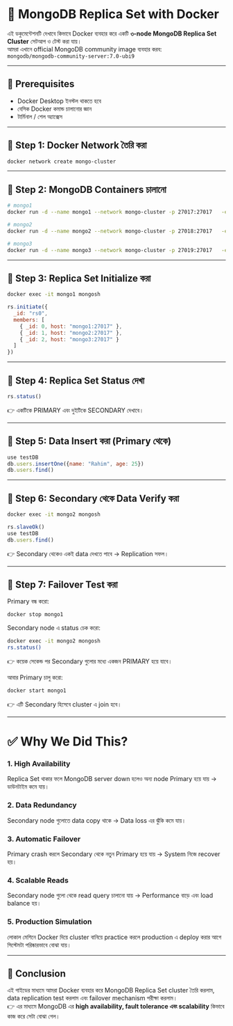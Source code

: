 # 📘 MongoDB Replica Set with Docker

এই ডকুমেন্টেশনটি দেখাবে কিভাবে Docker ব্যবহার করে একটি **৩-node MongoDB Replica Set Cluster** সেটআপ ও টেস্ট করা যায়।  
আমরা এখানে official MongoDB community image ব্যবহার করব:  
`mongodb/mongodb-community-server:7.0-ubi9`

---

## 🔹 Prerequisites
- Docker Desktop ইনস্টল থাকতে হবে  
- বেসিক Docker কমান্ড চালানোর জ্ঞান  
- টার্মিনাল / শেল অ্যাক্সেস  

---

## 🔹 Step 1: Docker Network তৈরি করা
```bash
docker network create mongo-cluster
```

---

## 🔹 Step 2: MongoDB Containers চালানো

```bash
# mongo1
docker run -d --name mongo1 --network mongo-cluster -p 27017:27017   -e MONGO_INITDB_ROOT_USERNAME=root   -e MONGO_INITDB_ROOT_PASSWORD=pass   mongodb/mongodb-community-server:7.0-ubi9 --replSet rs0

# mongo2
docker run -d --name mongo2 --network mongo-cluster -p 27018:27017   -e MONGO_INITDB_ROOT_USERNAME=root   -e MONGO_INITDB_ROOT_PASSWORD=pass   mongodb/mongodb-community-server:7.0-ubi9 --replSet rs0

# mongo3
docker run -d --name mongo3 --network mongo-cluster -p 27019:27017   -e MONGO_INITDB_ROOT_USERNAME=root   -e MONGO_INITDB_ROOT_PASSWORD=pass   mongodb/mongodb-community-server:7.0-ubi9 --replSet rs0
```

---

## 🔹 Step 3: Replica Set Initialize করা

```bash
docker exec -it mongo1 mongosh
```

```javascript
rs.initiate({
  _id: "rs0",
  members: [
    { _id: 0, host: "mongo1:27017" },
    { _id: 1, host: "mongo2:27017" },
    { _id: 2, host: "mongo3:27017" }
  ]
})
```

---

## 🔹 Step 4: Replica Set Status দেখা

```javascript
rs.status()
```

👉 একটিকে PRIMARY এবং দুইটিকে SECONDARY দেখাবে।  

---

## 🔹 Step 5: Data Insert করা (Primary থেকে)

```javascript
use testDB
db.users.insertOne({name: "Rahim", age: 25})
db.users.find()
```

---

## 🔹 Step 6: Secondary থেকে Data Verify করা

```bash
docker exec -it mongo2 mongosh
```

```javascript
rs.slaveOk()
use testDB
db.users.find()
```

👉 Secondary থেকেও একই data দেখতে পাবে → Replication সফল।  

---

## 🔹 Step 7: Failover Test করা

Primary বন্ধ করো:  
```bash
docker stop mongo1
```

Secondary node এ status চেক করো:  
```bash
docker exec -it mongo2 mongosh
rs.status()
```

👉 কয়েক সেকেন্ড পর Secondary গুলোর মধ্যে একজন PRIMARY হয়ে যাবে।  

আবার Primary চালু করো:  
```bash
docker start mongo1
```

👉 এটি Secondary হিসেবে cluster এ join হবে।  

---

# ✅ Why We Did This?

### 1. **High Availability**
Replica Set থাকার ফলে MongoDB server down হলেও অন্য node Primary হয়ে যায় → ডাউনটাইম কমে যায়।

### 2. **Data Redundancy**
Secondary node গুলোতে data copy থাকে → Data loss এর ঝুঁকি কমে যায়।

### 3. **Automatic Failover**
Primary crash করলে Secondary থেকে নতুন Primary হয়ে যায় → System নিজে recover হয়।

### 4. **Scalable Reads**
Secondary node গুলো থেকে read query চালানো যায় → Performance বাড়ে এবং load balance হয়।

### 5. **Production Simulation**
লোকাল মেশিনে Docker দিয়ে cluster বানিয়ে practice করলে production এ deploy করার আগে সিস্টেমটা পরিষ্কারভাবে বোঝা যায়।

---

## 📌 Conclusion
এই গাইডের মাধ্যমে আমরা Docker ব্যবহার করে MongoDB Replica Set cluster তৈরি করলাম, data replication test করলাম এবং failover mechanism পরীক্ষা করলাম।  
👉 এর মাধ্যমে MongoDB এর **high availability, fault tolerance এবং scalability** কিভাবে কাজ করে সেটা বোঝা গেল।
